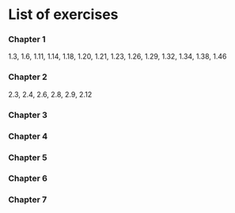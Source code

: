# List of exercises
### Chapter 1
1.3, 1.6, 1.11, 1.14, 1.18, 1.20, 1.21, 1.23, 1.26, 1.29, 1.32, 1.34, 1.38, 1.46

### Chapter 2
2.3, 2.4, 2.6, 2.8, 2.9, 2.12

### Chapter 3

### Chapter 4

### Chapter 5

### Chapter 6

### Chapter 7